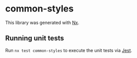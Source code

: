 # common-styles

This library was generated with [Nx](https://nx.dev).

## Running unit tests

Run `nx test common-styles` to execute the unit tests via [Jest](https://jestjs.io).
